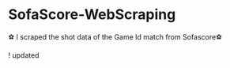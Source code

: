 # SofaScore-WebScraping

⚽️ I scraped the shot data of the Game Id match from Sofascore⚽️ 

! updated
